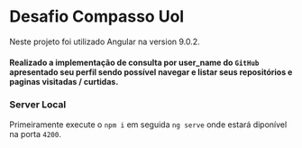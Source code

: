# Desafio Compasso Uol

Neste projeto foi utilizado Angular na version 9.0.2.

#### Realizado a implementação de consulta por user_name do `GitHub` apresentado seu perfil sendo possível navegar e listar seus repositórios e paginas visitadas / curtidas. 

### Server Local
Primeiramente execute o `npm i` em seguida
`ng serve` onde estará diponível na porta `4200`.

